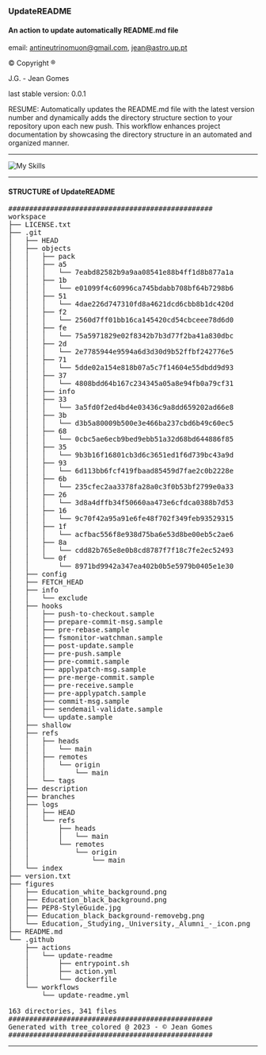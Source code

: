 ### UpdateREADME

####  An action to update automatically README.md file
email: [antineutrinomuon@gmail.com](mailto:antineutrinomuon@gmail.com), [jean@astro.up.pt](mailto:jean@astro.up.pt)

© Copyright ®

J.G. - Jean Gomes

last stable version: 0.0.1

RESUME: Automatically updates the README.md file with the latest version number and dynamically adds the directory structure section to your repository upon each new push. This workflow enhances project documentation by showcasing the directory structure in an automated and organized manner.

<hr>

![My Skills](https://skillicons.dev/icons?i=python,bash,numpy&theme=light)<br>

<hr>

#### <b>STRUCTURE of UpdateREADME</b>
<pre>
#################################################
workspace
├── LICENSE.txt
├── .git
│   ├── HEAD
│   ├── objects
│   │   ├── pack
│   │   ├── a5
│   │   │   └── 7eabd82582b9a9aa08541e88b4ff1d8b877a1a
│   │   ├── 1b
│   │   │   └── e01099f4c60996ca745bdabb708bf64b7298b6
│   │   ├── 51
│   │   │   └── 4dae226d747310fd8a4621dcd6cbb8b1dc420d
│   │   ├── f2
│   │   │   └── 2560d7ff01bb16ca145420cd54cbceee78d6d0
│   │   ├── fe
│   │   │   └── 75a5971829e02f8342b7b3d77f2ba41a830dbc
│   │   ├── 2d
│   │   │   └── 2e7785944e9594a6d3d30d9b52ffbf242776e5
│   │   ├── 71
│   │   │   └── 5dde02a154e818b07a5c7f14604e55dbdd9d93
│   │   ├── 37
│   │   │   └── 4808bdd64b167c234345a05a8e94fb0a79cf31
│   │   ├── info
│   │   ├── 33
│   │   │   └── 3a5fd0f2ed4bd4e03436c9a8dd659202ad66e8
│   │   ├── 3b
│   │   │   └── d3b5a80009b500e3e466ba237cbd6b49c60ec5
│   │   ├── 68
│   │   │   └── 0cbc5ae6ecb9bed9ebb51a32d68bd644886f85
│   │   ├── 35
│   │   │   └── 9b3b16f16801cb3d6c3651ed1f6d739bc43a9d
│   │   ├── 93
│   │   │   └── 6d113bb6fcf419fbaad85459d7fae2c0b2228e
│   │   ├── 6b
│   │   │   └── 235cfec2aa3378fa28a0c3f0b53bf2799e0a33
│   │   ├── 26
│   │   │   └── 3d8a4dffb34f50660aa473e6cfdca0388b7d53
│   │   ├── 16
│   │   │   └── 9c70f42a95a91e6fe48f702f349feb93529315
│   │   ├── 1f
│   │   │   └── acfbac556f8e938d75ba6e53d8be00eb5c2ae6
│   │   ├── 8a
│   │   │   └── cdd82b765e8e0b8cd8787f7f18c7fe2ec52493
│   │   └── 0f
│   │       └── 8971bd9942a347ea402b0b5e5979b0405e1e30
│   ├── config
│   ├── FETCH_HEAD
│   ├── info
│   │   └── exclude
│   ├── hooks
│   │   ├── push-to-checkout.sample
│   │   ├── prepare-commit-msg.sample
│   │   ├── pre-rebase.sample
│   │   ├── fsmonitor-watchman.sample
│   │   ├── post-update.sample
│   │   ├── pre-push.sample
│   │   ├── pre-commit.sample
│   │   ├── applypatch-msg.sample
│   │   ├── pre-merge-commit.sample
│   │   ├── pre-receive.sample
│   │   ├── pre-applypatch.sample
│   │   ├── commit-msg.sample
│   │   ├── sendemail-validate.sample
│   │   └── update.sample
│   ├── shallow
│   ├── refs
│   │   ├── heads
│   │   │   └── main
│   │   ├── remotes
│   │   │   └── origin
│   │   │       └── main
│   │   └── tags
│   ├── description
│   ├── branches
│   ├── logs
│   │   ├── HEAD
│   │   └── refs
│   │       ├── heads
│   │       │   └── main
│   │       └── remotes
│   │           └── origin
│   │               └── main
│   └── index
├── version.txt
├── figures
│   ├── Education_white_background.png
│   ├── Education_black_background.png
│   ├── PEP8-StyleGuide.jpg
│   ├── Education_black_background-removebg.png
│   └── Education,_Studying,_University,_Alumni_-_icon.png
├── README.md
└── .github
    ├── actions
    │   └── update-readme
    │       ├── entrypoint.sh
    │       ├── action.yml
    │       └── dockerfile
    └── workflows
        └── update-readme.yml

163 directories, 341 files
#################################################
Generated with tree_colored @ 2023 - © Jean Gomes
#################################################
</pre>

<hr>
